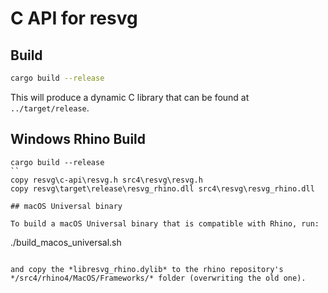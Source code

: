 # C API for resvg

## Build

```sh
cargo build --release
```

This will produce a dynamic C library that can be found at `../target/release`.

## Windows Rhino Build

```
cargo build --release
``
copy resvg\c-api\resvg.h src4\resvg\resvg.h
copy resvg\target\release\resvg_rhino.dll src4\resvg\resvg_rhino.dll

## macOS Universal binary

To build a macOS Universal binary that is compatible with Rhino, run:

```
./build_macos_universal.sh
```

and copy the *libresvg_rhino.dylib* to the rhino repository's */src4/rhino4/MacOS/Frameworks/* folder (overwriting the old one).  
